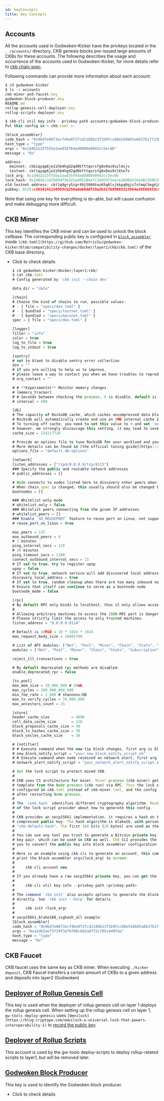 ```yaml
---
id: keyConcepts
title: Key Concepts
---
```


## Accounts

All the accounts used in Godwoken-Kicker have the privkeys located in the `. /accounts/` directory, CKB genesis blocks pre-issued large amounts of CKBs for these accounts. The following describes the usage and occurrence of the accounts used in Godwoken-Kicker, for more details refer to [ckb chain spec](https://github.com/RetricSu/godwoken-kicker/blob/compatibility-changes/docker/layer1/ckb/specs/dev.toml). 

Following commands can provide more information about each account:

```jsx
$ cd godwoken-kicker
$ ls -1 accounts
ckb-miner-and-faucet.key
godwoken-block-producer.key
README.md
rollup-genesis-cell-deployer.key
rollup-scripts-deployer.key

$ ckb-cli util key-info --privkey-path accounts/godwoken-block-producer.key
Put this config in < ckb.toml >:

[block_assembler]
code_hash = "0x9bd7e06f3ecf4be0f2fcd2188b23f1b9fcc88e5d4b65a8637b17723bbda3cce8"
hash_type = "type"
args = "0x1d4b2a15f55ba1aa035f64ad6080e0943cc5ec0b"
message = "0x"

address:
  mainnet: ckb1qyqp6je2zh64hgd2qd0kfttqsrsfg0x9as9szl4xjv
  testnet: ckt1qyqp6je2zh64hgd2qd0kfttqsrsfg0x9as9sl6te7s
lock_arg: 0x1d4b2a15f55ba1aa035f64ad6080e0943cc5ec0b
lock_hash: 0x24842c3d28d9df39325ad05284efc3492972eec61606b51ded82369b3de72f04
old-testnet-address: ckt1q9gry5zgr49j5904tws65q6lvjkkpq8qjs7vtmqt3eg4j8
pubkey: 02261c3634191150993cb256adeb0ddf29a2b317b99885323564e28886933c9099
```

Note that using one key for everything is do-able, but will cause confusion and make debugging more difficult.

## CKB Miner

This key identifies the CKB miner and can be used to unlock the block cellbase. The corresponding public key is configured in [`block_assembler`](https://github.com/RetricSu/godwoken-kicker/blob/compatibility-changes/docker/layer1/ckb/ckb.toml#L143-L147) inside `[ckb.toml](https://github.com/RetricSu/godwoken-kicker/blob/compatibility-changes/docker/layer1/ckb/ckb.toml)` of the CKB base directory.

- Click to check details
    
    ```jsx
    $ cd godwoken-kicker/docker/layer1/ckb/
    $ cat ckb.toml
    # Config generated by `ckb init --chain dev`
    
    data_dir = "data"
    
    [chain]
    # Choose the kind of chains to run, possible values:
    # - { file = "specs/dev.toml" }
    # - { bundled = "specs/testnet.toml" }
    # - { bundled = "specs/mainnet.toml" }
    spec = { file = "specs/dev.toml" }
    
    [logger]
    filter = "info"
    color = true
    log_to_file = true
    log_to_stdout = true
    
    [sentry]
    # set to blank to disable sentry error collection
    dsn = ""
    # if you are willing to help us to improve,
    # please leave a way to contact you when we have troubles to reproduce the errors.
    # org_contact = ""
    
    # # **Experimental** Monitor memory changes.
    # [memory_tracker]
    # # Seconds between checking the process, 0 is disable, default is 0.
    # interval = 600
    
    [db]
    # The capacity of RocksDB cache, which caches uncompressed data blocks, indexes and filters, default is 128MB.
    # Rocksdb will automatically create and use an 8MB internal cache if you set this value to 0.
    # To turning off cache, you need to set this value to 0 and set `no_block_cache = true` in the options_file,
    # however, we strongly discourage this setting, it may lead to severe performance degradation.
    cache_size = 134217728
    
    # Provide an options file to tune RocksDB for your workload and your system configuration.
    # More details can be found in [the official tuning guide](https://github.com/facebook/rocksdb/wiki/RocksDB-Tuning-Guide).
    options_file = "default.db-options"
    
    [network]
    listen_addresses = ["/ip4/0.0.0.0/tcp/8115"]
    ### Specify the public and routable network addresses
    # public_addresses = []
    
    # Node connects to nodes listed here to discovery other peers when there's no local stored peers.
    # When chain.spec is changed, this usually should also be changed to the bootnodes in the new chain.
    bootnodes = []
    
    ### Whitelist-only mode
    # whitelist_only = false
    ### Whitelist peers connecting from the given IP addresses
    # whitelist_peers = []
    ### Enable `SO_REUSEPORT` feature to reuse port on Linux, not supported on other OS yet
    # reuse_port_on_linux = true
    
    max_peers = 125
    max_outbound_peers = 8
    # 2 minutes
    ping_interval_secs = 120
    # 20 minutes
    ping_timeout_secs = 1200
    connect_outbound_interval_secs = 15
    # If set to true, try to register upnp
    upnp = false
    # If set to true, network service will add discovered local address to peer store, it's helpful for private net development
    discovery_local_address = true
    # If set to true, random cleanup when there are too many inbound nodes
    # Ensure that itself can continue to serve as a bootnode node
    bootnode_mode = false
    
    [rpc]
    # By default RPC only binds to localhost, thus it only allows accessing from the same machine.
    #
    # Allowing arbitrary machines to access the JSON-RPC port is dangerous and strongly discouraged.
    # Please strictly limit the access to only trusted machines.
    listen_address = "0.0.0.0:8114"
    
    # Default is 10MiB = 10 * 1024 * 1024
    max_request_body_size = 10485760
    
    # List of API modules: ["Net", "Pool", "Miner", "Chain", "Stats", "Subscription", "Experiment", "Debug"]
    modules = ["Net", "Pool", "Miner", "Chain", "Stats", "Subscription", "Experiment", "Debug"]
    
    reject_ill_transactions = true
    
    # By default deprecated rpc methods are disabled.
    enable_deprecated_rpc = false
    
    [tx_pool]
    max_mem_size = 20_000_000 # 20mb
    max_cycles = 200_000_000_000
    min_fee_rate = 1_000 # shannons/KB
    max_tx_verify_cycles = 70_000_000
    max_ancestors_count = 25
    
    [store]
    header_cache_size          = 4096
    cell_data_cache_size       = 128
    block_proposals_cache_size = 30
    block_tx_hashes_cache_size = 30
    block_uncles_cache_size    = 30
    
    # [notifier]
    # # Execute command when the new tip block changes, first arg is block hash.
    # new_block_notify_script = "your_new_block_notify_script.sh"
    # # Execute command when node received an network alert, first arg is alert message string.
    # network_alert_notify_script = "your_network_alert_notify_script.sh"
    
    # Set the lock script to protect mined CKB.
    #
    # CKB uses CS architecture for miner. Miner process (ckb miner) gets block
    # template from the Node process (ckb run) via RPC. Thus the lock script is
    # configured in ckb.toml instead of ckb-miner.toml, and the config takes effect
    # after restarting Node process.
    #
    # The `code_hash` identifies different cryptography algorithm. Read the manual
    # of the lock script provider about how to generate this config.
    #
    # CKB provides an secp256k1 implementation, it requires a hash on the
    # compressed public key. The hash algorithm is blake2b, with personal
    # "ckb-default-hash". The first 160 bits (20 bytes) are used as the only arg.
    #
    # You can use any tool you trust to generate a Bitcoin private key and public
    # key pair, which can be used in CKB as well. CKB CLI provides the function for
    # you to convert the public key into block assembler configuration parameters.
    #
    # Here is an example using ckb-cli to generate an account, this command will
    # print the block assembler args(lock_arg) to screen:
    #
    #     ckb-cli account new
    #
    # If you already have a raw secp256k1 private key, you can get the lock_arg by:
    #
    #     ckb-cli util key-info --privkey-path <privkey-path>
    #
    # The command `ckb init` also accepts options to generate the block assembler
    # directly. See `ckb init --help` for details.
    #
    #     ckb init <lock_arg>
    #
    # secp256k1_blake160_sighash_all example:
    [block_assembler]
    code_hash = "0x9bd7e06f3ecf4be0f2fcd2188b23f1b9fcc88e5d4b65a8637b17723bbda3cce8"
    args = "0xa1db2eef3f29f3ef6f86c8d2a0772c705c449f4a"
    hash_type = "type"
    message = "0x"
    ```
    

## CKB Faucet

CKB faucet uses the same key as CKB miner. When executing `./kicker deposit`, CKB Faucet transfers a certain amount of CKBs to a given address and deposits into layer2 (Godwoken)

## ****[Deployer of Rollup Genesis Cell](https://github.com/RetricSu/godwoken-kicker/blob/compatibility-changes/accounts/godwoken-block-producer.key)****

This key is used when the deployer of rollup genesis cell on layer 1 deploys the rollup genesis cell. When setting up the rollup genesis cell on layer 1, `gw-tools deploy-genesis` uses `[Omnilock](https://blog.cryptape.com/omnilock-a-universal-lock-that-powers-interoperability-1)` to [record the public key](https://github.com/nervosnetwork/godwoken/blob/c18807b5cfaa961c230e15e3a381570c324db6f8/crates/tools/src/deploy_genesis.rs#L428-L448).

## ****[Deployer of Rollup Scripts](https://github.com/RetricSu/godwoken-kicker/blob/compatibility-changes/accounts/rollup-scripts-deployer.key)****

This account is used by the gw-tools deploy-scripts to deploy rollup-related scripts to layer1, but will be removed later. 

## ****[Godwoken Block Producer](https://github.com/RetricSu/godwoken-kicker/blob/compatibility-changes/accounts/godwoken-block-producer.key)****

This key is used to identify the Godwoken block producer.

- Click to check details
